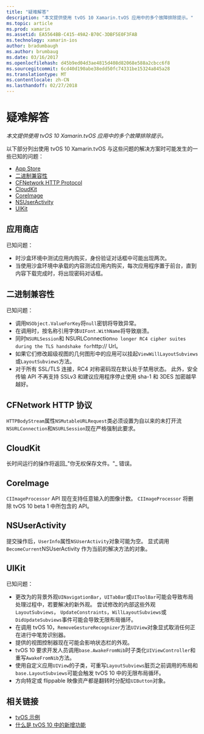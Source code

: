 ```yaml
---
title: "疑难解答"
description: "本文提供使用 tvOS 10 Xamarin.tvOS 应用中的多个故障排除提示。"
ms.topic: article
ms.prod: xamarin
ms.assetid: EA5564BB-C415-49A2-B70C-3DBF5E0F3FAB
ms.technology: xamarin-ios
author: bradumbaugh
ms.author: brumbaug
ms.date: 03/16/2017
ms.openlocfilehash: d45b9ed04d3ae4815d408d82068e588a2cbcc6f8
ms.sourcegitcommit: 6cd40d190abe38edd50fc74331be15324a845a28
ms.translationtype: MT
ms.contentlocale: zh-CN
ms.lasthandoff: 02/27/2018
---
```

# <a name="troubleshooting"></a>疑难解答

_本文提供使用 tvOS 10 Xamarin.tvOS 应用中的多个故障排除提示。_

以下部分列出使用 tvOS 10 Xamarin.tvOS 与这些问题的解决方案时可能发生的一些已知的问题：

- [App Store](#App-Store)
- [二进制兼容性](#Binary-Compatibility)
- [CFNetwork HTTP Protocol](#CFNetwork-HTTP-Protocol)
- [CloudKit](#CloudKit)
- [CoreImage](#CoreImage)
- [NSUserActivity](#NSUserActivity)
- [UIKit](#UIKit)

<a name="App-Store" />

## <a name="app-store"></a>应用商店

已知问题：

 - 时沙盒环境中测试应用内购买，身份验证对话框中可能出现两次。
 - 当使用沙盒环境中承载的内容测试应用内购买，每次应用程序置于前台，直到内容下载完成时，将出现密码对话框。

<a name="Binary-Compatibility" />

## <a name="binary-compatibility"></a>二进制兼容性

已知问题：

 - 调用`NSObject.ValueForKey`将`null`密钥将导致异常。
 - 在调用时，按名称引用字体`UIFont.WithName`将导致崩溃。
 - 同时`NSURLSession`和 NSURLConnection` no longer RC4 cipher suites during the TLS handshake for `http:// Url。
 - 如果它们修改超级视图的几何图形中的应用可以挂起`ViewWillLayoutSubviews`或`LayoutSubviews`方法。
 - 对于所有 SSL/TLS 连接，RC4 对称密码现在默认处于禁用状态。 此外，安全传输 API 不再支持 SSLv3 和建议应用程序停止使用 sha-1 和 3DES 加密越早越好。

<a name="CFNetwork-HTTP-Protocol" />

## <a name="cfnetwork-http-protocol"></a>CFNetwork HTTP 协议

`HTTPBodyStream`属性`NSMutableURLRequest`类必须设置为自以来的未打开流`NSURLConnection`和`NSURLSession`现在严格强制此要求。

<a name="CloudKit" />

## <a name="cloudkit"></a>CloudKit

长时间运行的操作将返回_"你无权保存文件。"_ 错误。

<a name="CoreImage" />

## <a name="coreimage"></a>CoreImage

`CIImageProcessor` API 现在支持任意输入的图像计数。 `CIImageProcessor` 将删除 tvOS 10 beta 1 中所包含的 API。

<a name="NSUserActivity" />

## <a name="nsuseractivity"></a>NSUserActivity

提交操作后，`UserInfo`属性`NSUserActivity`对象可能为空。 显式调用`BecomeCurrent`NSUserActivity 作为当前的解决方法的对象。

<a name="UIKit" />

## <a name="uikit"></a>UIKit

已知问题：

 - 更改为的背景外观`UINavigationBar`，`UITabBar`或`UIToolBar`可能会导致布局处理过程中，若要解决的新外观。 尝试修改的内部这些外观`LayoutSubviews`， `UpdateConstraints`，`WillLayoutSubviews`或`DidUpdateSubviews`事件可能会导致无限布局循环。
 - 在调用 tvOS 10，`RemoveGestureRecognizer`方法`UIView`对象显式取消任何正在进行中笔势识别器。
 - 提供的视图控制器现在可能会影响状态栏的外观。
 - tvOS 10 要求开发人员调用`base.AwakeFromNib`时子类化`UIViewController`和重写`AwakeFromNib`方法。
 - 使用自定义应用`UIView`的子类，可重写`LayoutSubviews`脏页之前调用的布局和`base.LayoutSubviews`可能会触发 tvOS 10 中的无限布局循环。
 - 方向特定或 flippable 映像资产都是翻转时分配给`UIButton`对象。





## <a name="related-links"></a>相关链接

- [tvOS 示例](https://developer.xamarin.com/samples/tvos/all/)
- [什么是 tvOS 10 中的新增功能](https://developer.apple.com/library/prerelease/content/releasenotes/General/WhatsNewinTVOS/Articles/tvOS10.html#//apple_ref/doc/uid/TP40017259-SW1)
